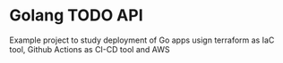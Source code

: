 # Golang TODO API 
Example project to study deployment of Go apps  usign terraform as IaC tool, Github Actions as CI-CD tool and AWS 

